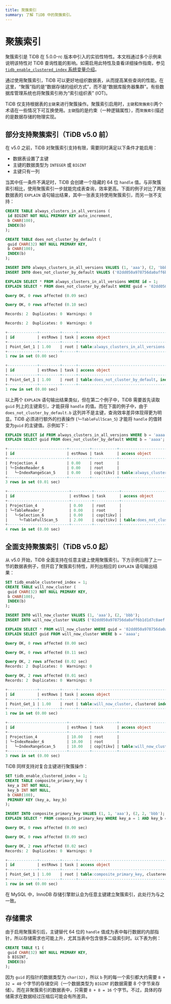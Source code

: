 ```yaml
---
title: 聚簇索引
summary: 了解 TiDB 中的聚簇索引。
---
```


# 聚簇索引

聚簇索引是 TiDB 在 5.0.0-rc 版本中引入的实验性特性。本文档通过多个示例来说明该特性对 TiDB 查询性能的影响。如需启用此特性及查看详细操作指南，参见 [`tidb_enable_clustered_index` 系统变量介绍](/system-variables.md#tidb_enable_clustered_index)。

通过使用聚簇索引，TiDB 可以更好地组织数据表，从而提高某些查询的性能。在这里，“聚簇”指的是“数据存储的组织方式”，而不是“数据库服务器集群”。有些数据库管理系统也将聚簇索引称为“索引组织表” (IOT)。

TiDB 仅支持根据表的`主键`来进行聚簇操作。聚簇索引启用时，`主键`和`聚簇索引`两个术语在一些情况下可互换使用。`主键`指的是约束（一种逻辑属性），而`聚簇索引`描述的是数据存储的物理实现。

## 部分支持聚簇索引（TiDB v5.0 前）

在 v5.0 之前，TiDB 对聚簇索引支持有限，需要同时满足以下条件才能启用：

- 数据表设置了主键
- 主键的数据类型为 `INTEGER` 或 `BIGINT`
- 主键只有一列

当其中任一条件不满足时，TiDB 会创建一个隐藏的 64 位 `handle` 值。与非聚簇索引相比，使用聚簇索引一步就能完成表查询，效率更高。下面的例子对比了两张数据表的 `EXPLAIN` 语句输出结果，其中一张表支持使用聚簇索引，而另一张不支持：

```sql
CREATE TABLE always_clusters_in_all_versions (
 id BIGINT NOT NULL PRIMARY KEY auto_increment,
 b CHAR(100),
 INDEX(b)
);

CREATE TABLE does_not_cluster_by_default (
 guid CHAR(32) NOT NULL PRIMARY KEY,
 b CHAR(100),
 INDEX(b)
);

INSERT INTO always_clusters_in_all_versions VALUES (1, 'aaa'), (2, 'bbb');
INSERT INTO does_not_cluster_by_default VALUES ('02dd050a978756da0aff6b1d1d7c8aef', 'aaa'), ('35bfbc09cb3c93d8ef032642521ac042', 'bbb');

EXPLAIN SELECT * FROM always_clusters_in_all_versions WHERE id = 1;
EXPLAIN SELECT * FROM does_not_cluster_by_default WHERE guid = '02dd050a978756da0aff6b1d1d7c8aef';
```

```sql
Query OK, 0 rows affected (0.09 sec)

Query OK, 0 rows affected (0.10 sec)

Records: 2  Duplicates: 0  Warnings: 0

Records: 2  Duplicates: 0  Warnings: 0

+-------------+---------+------+---------------------------------------+---------------+
| id          | estRows | task | access object                         | operator info |
+-------------+---------+------+---------------------------------------+---------------+
| Point_Get_1 | 1.00    | root | table:always_clusters_in_all_versions | handle:1      |
+-------------+---------+------+---------------------------------------+---------------+
1 row in set (0.00 sec)

+-------------+---------+------+--------------------------------------------------------+---------------+
| id          | estRows | task | access object                                          | operator info |
+-------------+---------+------+--------------------------------------------------------+---------------+
| Point_Get_1 | 1.00    | root | table:does_not_cluster_by_default, index:PRIMARY(guid) |               |
+-------------+---------+------+--------------------------------------------------------+---------------+
1 row in set (0.00 sec)
```

以上两个 `EXPLAIN` 语句输出结果类似，但在第二个例子中，TiDB 需要首先读取 `guid` 列上的主键索引，才能获得 `handle` 的值。而在下面的例子中，由于 `does_not_cluster_by_default.b` 这列并不是主键，查询效率差异体现得更为明显。TiDB 必须进行额外的扫表操作 (`└─TableFullScan_5`) 才能将 `handle` 的值转变为`guid` 的主键值。示例如下：

```sql
EXPLAIN SELECT id FROM always_clusters_in_all_versions WHERE b = 'aaaa';
EXPLAIN SELECT guid FROM does_not_cluster_by_default WHERE b = 'aaaa';
```

```sql
+--------------------------+---------+-----------+---------------------------------------------------+-------------------------------------------------------+
| id                       | estRows | task      | access object                                     | operator info                                         |
+--------------------------+---------+-----------+---------------------------------------------------+-------------------------------------------------------+
| Projection_4             | 0.00    | root      |                                                   | test.always_clusters_in_all_versions.id               |
| └─IndexReader_6          | 0.00    | root      |                                                   | index:IndexRangeScan_5                                |
|   └─IndexRangeScan_5     | 0.00    | cop[tikv] | table:always_clusters_in_all_versions, index:b(b) | range:["aaaa","aaaa"], keep order:false, stats:pseudo |
+--------------------------+---------+-----------+---------------------------------------------------+-------------------------------------------------------+
3 rows in set (0.01 sec)

+---------------------------+---------+-----------+-----------------------------------+------------------------------------------------+
| id                        | estRows | task      | access object                     | operator info                                  |
+---------------------------+---------+-----------+-----------------------------------+------------------------------------------------+
| Projection_4              | 0.00    | root      |                                   | test.does_not_cluster_by_default.guid          |
| └─TableReader_7           | 0.00    | root      |                                   | data:Selection_6                               |
|   └─Selection_6           | 0.00    | cop[tikv] |                                   | eq(test.does_not_cluster_by_default.b, "aaaa") |
|     └─TableFullScan_5     | 2.00    | cop[tikv] | table:does_not_cluster_by_default | keep order:false, stats:pseudo                 |
+---------------------------+---------+-----------+-----------------------------------+------------------------------------------------+
4 rows in set (0.00 sec)
```

## 全面支持聚簇索引（TiDB v5.0 起）

从 v5.0 开始，TiDB 全面支持在任意主键上使用聚簇索引。下方示例沿用了上一节的数据表例子，但开启了聚簇索引特性，并列出相应的 `EXPLAIN` 语句输出结果：

```sql
SET tidb_enable_clustered_index = 1;
CREATE TABLE will_now_cluster (
 guid CHAR(32) NOT NULL PRIMARY KEY,
 b CHAR(100),
 INDEX(b)
);

INSERT INTO will_now_cluster VALUES (1, 'aaa'), (2, 'bbb');
INSERT INTO will_now_cluster VALUES ('02dd050a978756da0aff6b1d1d7c8aef', 'aaa'), ('35bfbc09cb3c93d8ef032642521ac042', 'bbb');

EXPLAIN SELECT * FROM will_now_cluster WHERE guid = '02dd050a978756da0aff6b1d1d7c8aef';
EXPLAIN SELECT guid FROM will_now_cluster WHERE b = 'aaaa';
```

```sql
Query OK, 0 rows affected (0.00 sec)

Query OK, 0 rows affected (0.11 sec)

Query OK, 2 rows affected (0.02 sec)
Records: 2  Duplicates: 0  Warnings: 0

Query OK, 2 rows affected (0.01 sec)
Records: 2  Duplicates: 0  Warnings: 0

+-------------+---------+------+-------------------------------------------------------+---------------+
| id          | estRows | task | access object                                         | operator info |
+-------------+---------+------+-------------------------------------------------------+---------------+
| Point_Get_1 | 1.00    | root | table:will_now_cluster, clustered index:PRIMARY(guid) |               |
+-------------+---------+------+-------------------------------------------------------+---------------+
1 row in set (0.00 sec)

+--------------------------+---------+-----------+------------------------------------+-------------------------------------------------------+
| id                       | estRows | task      | access object                      | operator info                                         |
+--------------------------+---------+-----------+------------------------------------+-------------------------------------------------------+
| Projection_4             | 10.00   | root      |                                    | test.will_now_cluster.guid                            |
| └─IndexReader_6          | 10.00   | root      |                                    | index:IndexRangeScan_5                                |
|   └─IndexRangeScan_5     | 10.00   | cop[tikv] | table:will_now_cluster, index:b(b) | range:["aaaa","aaaa"], keep order:false, stats:pseudo |
+--------------------------+---------+-----------+------------------------------------+-------------------------------------------------------+
3 rows in set (0.00 sec)
```

TiDB 同样支持对复合主键进行聚簇操作：

```sql
SET tidb_enable_clustered_index = 1;
CREATE TABLE composite_primary_key (
 key_a INT NOT NULL,
 key_b INT NOT NULL,
 b CHAR(100),
 PRIMARY KEY (key_a, key_b)
);

INSERT INTO composite_primary_key VALUES (1, 1, 'aaa'), (2, 2, 'bbb');
EXPLAIN SELECT * FROM composite_primary_key WHERE key_a = 1 AND key_b = 2;
```

```sql
Query OK, 0 rows affected (0.00 sec)

Query OK, 0 rows affected (0.09 sec)

Query OK, 2 rows affected (0.02 sec)
Records: 2  Duplicates: 0  Warnings: 0

+-------------+---------+------+--------------------------------------------------------------------+---------------+
| id          | estRows | task | access object                                                      | operator info |
+-------------+---------+------+--------------------------------------------------------------------+---------------+
| Point_Get_1 | 1.00    | root | table:composite_primary_key, clustered index:PRIMARY(key_a, key_b) |               |
+-------------+---------+------+--------------------------------------------------------------------+---------------+
1 row in set (0.00 sec)
```

在 MySQL 中，InnoDB 存储引擎默认会为任意主键建立聚簇索引，此处行为与之一致。

## 存储需求

由于启用聚簇索引后，主键替代 64 位的 `handle` 值成为表中每行数据的内部指针，所以存储需求也可能上升，尤其当表中包含很多二级索引时。以下表为例：

```sql
CREATE TABLE t1 (
 guid CHAR(32) NOT NULL PRIMARY KEY,
 b BIGINT,
 INDEX(b)
);
```

因为 `guid` 的指针的数据类型为 `char(32)`，所以 `b` 列的每一个索引都大约需要 `8 + 32 = 40` 个字节的存储空间（一个数据类型为 `BIGINT` 的数据需要 8 个字节来存储）。而在非聚簇索引的数据表中，只需要 `8 + 8 = 16` 个字节。不过，具体的存储需求在数据经过压缩后可能会有所差异。
